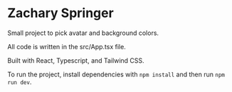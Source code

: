 # Zachary Springer

Small project to pick avatar and background colors.

All code is written in the src/App.tsx file.

Built with React, Typescript, and Tailwind CSS.

To run the project, install dependencies with `npm install` and then run `npm run dev`.
